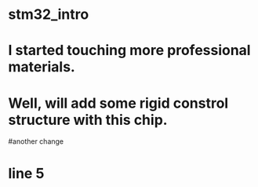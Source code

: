 # stm32_intro
# I started touching more professional materials.
# Well, will add some rigid constrol structure with this chip.
#another change
# line 5
